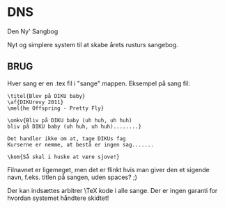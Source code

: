 DNS
===
Den Ny' Sangbog

Nyt og simplere system til at skabe årets rusturs sangebog.

BRUG
---
Hver sang er en .tex fil i "sange" mappen.
Eksempel på sang fil:

    \titel{Blev på DIKU baby}
    \af{DIKUrevy 2011}
    \mel{he Offspring - Pretty Fly}

    \omkv{Bliv på DIKU baby (uh huh, uh huh)
    bliv på DIKU baby (uh huh, uh huh)........}

    Det handler ikke om at, tage DIKUs fag
    Kurserne er nemme, at bestå er ingen sag.......

    \kom{Så skal i huske at være sjove!}

 Filnavnet er ligemeget, men det er flinkt hvis man giver den et sigende navn,
 f.eks. titlen på sangen, uden spaces? ;)

 Der kan indsættes arbitrer \TeX kode i alle sange. Der er ingen garanti for
 hvordan systemet håndtere skidtet!